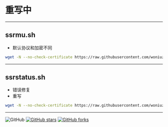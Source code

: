 # 重写中

---

## ssrmu.sh

- 默认协议和加密不同

``` bash
wget -N --no-check-certificate https://raw.githubusercontent.com/woniuzfb/doubi/master/ssrmu.sh && chmod +x ssrmu.sh && bash ssrmu.sh
```

---

## ssrstatus.sh

- 错误修复
- 重写

``` bash
wget -N --no-check-certificate https://raw.githubusercontent.com/woniuzfb/doubi/master/ssrstatus.sh && chmod +x ssrstatus.sh && bash ssrstatus.sh
```

---

![GitHub](https://img.shields.io/github/license/mashape/apistatus.svg)
[![GitHub stars](https://img.shields.io/github/stars/ToyoDAdoubi/doubi.svg?style=popout&label=Stars)](https://github.com/ToyoDAdoubi/doubi/stargazers)
[![GitHub forks](https://img.shields.io/github/forks/ToyoDAdoubi/doubi.svg?style=popout&label=Fork)](https://github.com/ToyoDAdoubi/doubi/fork)